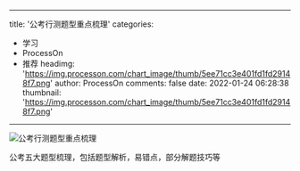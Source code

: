 
---
title: '公考行测题型重点梳理'
categories: 
 - 学习
 - ProcessOn
 - 推荐
headimg: 'https://img.processon.com/chart_image/thumb/5ee71cc3e401fd1fd29148f7.png'
author: ProcessOn
comments: false
date: 2022-01-24 06:28:38
thumbnail: 'https://img.processon.com/chart_image/thumb/5ee71cc3e401fd1fd29148f7.png'
---

<div>   
<img class="thumb" alt="公考行测题型重点梳理" src="https://img.processon.com/chart_image/thumb/5ee71cc3e401fd1fd29148f7.png" referrerpolicy="no-referrer">
<p>公考五大题型梳理，包括题型解析，易错点，部分解题技巧等</p>  
</div>
            